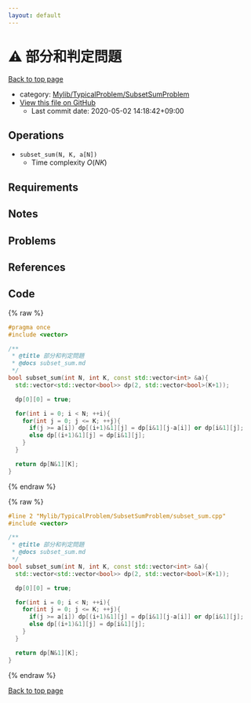 ```yaml
---
layout: default
---
```


<!-- mathjax config similar to math.stackexchange -->
<script type="text/javascript" async
  src="https://cdnjs.cloudflare.com/ajax/libs/mathjax/2.7.5/MathJax.js?config=TeX-MML-AM_CHTML">
</script>
<script type="text/x-mathjax-config">
  MathJax.Hub.Config({
    TeX: { equationNumbers: { autoNumber: "AMS" }},
    tex2jax: {
      inlineMath: [ ['$','$'] ],
      processEscapes: true
    },
    "HTML-CSS": { matchFontHeight: false },
    displayAlign: "left",
    displayIndent: "2em"
  });
</script>

<script type="text/javascript" src="https://cdnjs.cloudflare.com/ajax/libs/jquery/3.4.1/jquery.min.js"></script>
<script src="https://cdn.jsdelivr.net/npm/jquery-balloon-js@1.1.2/jquery.balloon.min.js" integrity="sha256-ZEYs9VrgAeNuPvs15E39OsyOJaIkXEEt10fzxJ20+2I=" crossorigin="anonymous"></script>
<script type="text/javascript" src="../../../../assets/js/copy-button.js"></script>
<link rel="stylesheet" href="../../../../assets/css/copy-button.css" />


# :warning: 部分和判定問題

<a href="../../../../index.html">Back to top page</a>

* category: <a href="../../../../index.html#2e380218d9fd214c2f91a8ade734af1c">Mylib/TypicalProblem/SubsetSumProblem</a>
* <a href="{{ site.github.repository_url }}/blob/master/Mylib/TypicalProblem/SubsetSumProblem/subset_sum.cpp">View this file on GitHub</a>
    - Last commit date: 2020-05-02 14:18:42+09:00




## Operations

- `subset_sum(N, K, a[N])`
	- Time complexity $O(NK)$

## Requirements

## Notes

## Problems

## References



## Code

<a id="unbundled"></a>
{% raw %}
```cpp
#pragma once
#include <vector>

/**
 * @title 部分和判定問題
 * @docs subset_sum.md
 */
bool subset_sum(int N, int K, const std::vector<int> &a){
  std::vector<std::vector<bool>> dp(2, std::vector<bool>(K+1));

  dp[0][0] = true;

  for(int i = 0; i < N; ++i){
    for(int j = 0; j <= K; ++j){
      if(j >= a[i]) dp[(i+1)&1][j] = dp[i&1][j-a[i]] or dp[i&1][j];
      else dp[(i+1)&1][j] = dp[i&1][j];
    }
  }

  return dp[N&1][K];
}

```
{% endraw %}

<a id="bundled"></a>
{% raw %}
```cpp
#line 2 "Mylib/TypicalProblem/SubsetSumProblem/subset_sum.cpp"
#include <vector>

/**
 * @title 部分和判定問題
 * @docs subset_sum.md
 */
bool subset_sum(int N, int K, const std::vector<int> &a){
  std::vector<std::vector<bool>> dp(2, std::vector<bool>(K+1));

  dp[0][0] = true;

  for(int i = 0; i < N; ++i){
    for(int j = 0; j <= K; ++j){
      if(j >= a[i]) dp[(i+1)&1][j] = dp[i&1][j-a[i]] or dp[i&1][j];
      else dp[(i+1)&1][j] = dp[i&1][j];
    }
  }

  return dp[N&1][K];
}

```
{% endraw %}

<a href="../../../../index.html">Back to top page</a>

